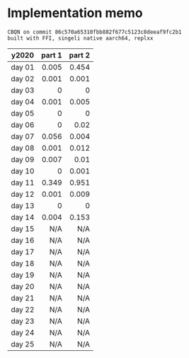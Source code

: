 # Implementation memo

```
CBQN on commit 86c570a65310fbb882f677c5123c8deeaf9fc2b1
built with FFI, singeli native aarch64, replxx
```

| y2020  |  part 1 |  part 2 |
|--------|--------:|--------:|
| day 01 |   0.005 |   0.454 |
| day 02 |   0.001 |   0.001 |
| day 03 |       0 |       0 |
| day 04 |   0.001 |   0.005 |
| day 05 |       0 |       0 |
| day 06 |       0 |    0.02 |
| day 07 |   0.056 |   0.004 |
| day 08 |   0.001 |   0.012 |
| day 09 |   0.007 |    0.01 |
| day 10 |       0 |   0.001 |
| day 11 |   0.349 |   0.951 |
| day 12 |   0.001 |   0.009 |
| day 13 |       0 |       0 |
| day 14 |   0.004 |   0.153 |
| day 15 |     N/A |     N/A |
| day 16 |     N/A |     N/A |
| day 17 |     N/A |     N/A |
| day 18 |     N/A |     N/A |
| day 19 |     N/A |     N/A |
| day 20 |     N/A |     N/A |
| day 21 |     N/A |     N/A |
| day 22 |     N/A |     N/A |
| day 23 |     N/A |     N/A |
| day 24 |     N/A |     N/A |
| day 25 |     N/A |     N/A |
